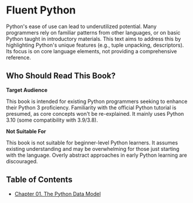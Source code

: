 # Fluent Python
Python's ease of use can lead to underutilized potential. Many programmers rely on familiar patterns from other languages, or on basic Python taught in introductory materials. This text aims to address this by highlighting Python's unique features (e.g., tuple unpacking, descriptors). Its focus is on core language elements, not providing a comprehensive reference.

## Who Should Read This Book?
**Target Audience**

This book is intended for existing Python programmers seeking to enhance their Python 3 proficiency.  Familiarity with the official Python tutorial is presumed, as core concepts won't be re-explained.  It mainly uses Python 3.10 (some compatibility with 3.9/3.8).  

**Not Suitable For**

This book is not suitable for beginner-level Python learners. It assumes existing understanding and may be overwhelming for those just starting with the language. Overly abstract approaches in early Python learning are discouraged. 


## Table of Contents

* [Chapter 01. The Python Data Model](./Chapter%2001.%20The%20Python%20Data%20Model/README.md)

